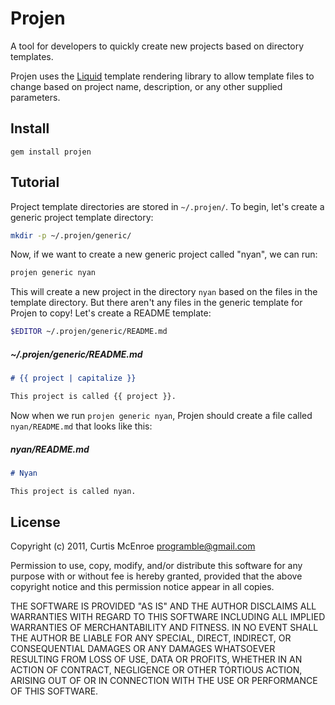# Projen

A tool for developers to quickly create new projects based on directory
templates.

Projen uses the [Liquid](http://liquidmarkup.org/) template rendering library
to allow template files to change based on project name, description, or any
other supplied parameters.

## Install

    gem install projen

## Tutorial

Project template directories are stored in `~/.projen/`. To begin, let's create
a generic project template directory:

```sh
mkdir -p ~/.projen/generic/
```

Now, if we want to create a new generic project called "nyan", we can run:

```sh
projen generic nyan
```

This will create a new project in the directory `nyan` based on the files in
the template directory.  But there aren't any files in the generic template for
Projen to copy! Let's create a README template:

```sh
$EDITOR ~/.projen/generic/README.md
```

##### ~/.projen/generic/README.md
```markdown
# {{ project | capitalize }}

This project is called {{ project }}.
```

Now when we run `projen generic nyan`, Projen should create a file called
`nyan/README.md` that looks like this:

##### nyan/README.md
```markdown
# Nyan

This project is called nyan.
```

## License

Copyright (c) 2011, Curtis McEnroe <programble@gmail.com>

Permission to use, copy, modify, and/or distribute this software for any
purpose with or without fee is hereby granted, provided that the above
copyright notice and this permission notice appear in all copies.

THE SOFTWARE IS PROVIDED "AS IS" AND THE AUTHOR DISCLAIMS ALL WARRANTIES
WITH REGARD TO THIS SOFTWARE INCLUDING ALL IMPLIED WARRANTIES OF
MERCHANTABILITY AND FITNESS. IN NO EVENT SHALL THE AUTHOR BE LIABLE FOR
ANY SPECIAL, DIRECT, INDIRECT, OR CONSEQUENTIAL DAMAGES OR ANY DAMAGES
WHATSOEVER RESULTING FROM LOSS OF USE, DATA OR PROFITS, WHETHER IN AN
ACTION OF CONTRACT, NEGLIGENCE OR OTHER TORTIOUS ACTION, ARISING OUT OF
OR IN CONNECTION WITH THE USE OR PERFORMANCE OF THIS SOFTWARE.


